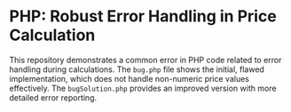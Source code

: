 # PHP: Robust Error Handling in Price Calculation

This repository demonstrates a common error in PHP code related to error handling during calculations. The `bug.php` file shows the initial, flawed implementation, which does not handle non-numeric price values effectively. The `bugSolution.php` provides an improved version with more detailed error reporting.